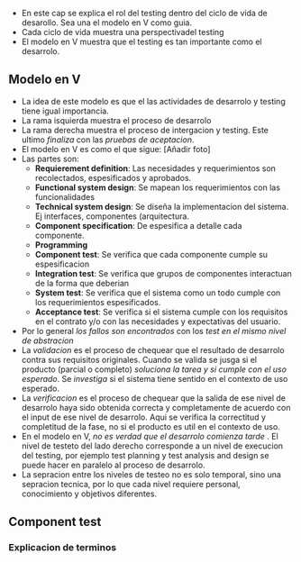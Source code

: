
- En este cap se explica el rol del testing dentro del ciclo de vida de desarollo. Sea una el modelo en V como guia. 
- Cada ciclo de vida muestra una perspectivadel testing
- El modelo en V muestra que el testing es tan importante como el desarrolo. 

## Modelo en V
- La idea de este modelo es que el las actividades de desarrolo y testing tiene igual importancia. 
- La  rama isquierda muestra el proceso de desarrolo
- La rama derecha muestra el proceso de intergacion y testing. Este ultimo *finaliza* con las *pruebas de aceptacion*.
- El modelo en V es como el que sigue: [Añadir foto]
- Las partes son: 
	- **Requierement definition**: Las necesidades y requerimientos son recolectados, espesificados y aprobados. 
	- **Functional system design**: Se mapean los requerimientos con las funcionalidades 
	- **Technical system design**: Se diseña la implementacion del sistema. Ej interfaces, componentes (arquitectura.  
	- **Component specification**: De espesifica a detalle cada componente. 
	- **Programming**
	- **Component test**: Se verifica que cada componente cumple su espesificacion
	- **Integration test**: Se verifica que grupos de componentes interactuan de la forma que deberian 
	- **System test**: Se verifica que el sistema como un todo cumple con los requerimientos espesificados.
	- **Acceptance test**: Se verifica si el sistema cumple con los requisitos en el contrato y/o con las necesidades y expectativas del usuario.
- Por lo general *los fallos son encontrados* con los *test en el mismo nivel de abstracion*
- La *validacion* es el proceso de chequear que el resultado de desarrolo contra sus requisitos originales. Cuando se valida se jusga si el producto (parcial o completo) *soluciona la tarea y si cumple con el uso esperado*. Se *investiga* si el sistema tiene sentido en el contexto de uso esperado.
- La *verificacion* es el proceso de chequear que la salida de ese nivel de desarrolo haya sido obtenida correcta y completamente de acuerdo con el input de ese nivel de desarrolo. Aqui se verifica la correctitud y completitud de la fase, no si el producto es util en el contexto de uso.
- En el modelo en V, *no es verdad que el desarrolo comienza tarde* . El nivel de testeto del lado derecho corresponde a un nivel de execucion del testing, por ejemplo test planning y test analysis and design se puede hacer en paralelo al proceso de desarrolo. 
- La sepracion entre los niveles de testeo no es solo temporal, sino una sepracion tecnica, por lo que cada nivel requiere personal, conocimiento y objetivos diferentes.

## Component test
### Explicacion de terminos
